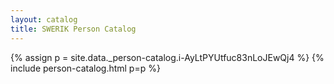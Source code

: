 ```yaml
---
layout: catalog
title: SWERIK Person Catalog
---
```

{% assign p = site.data._person-catalog.i-AyLtPYUtfuc83nLoJEwQj4 %}
{% include person-catalog.html p=p %}

